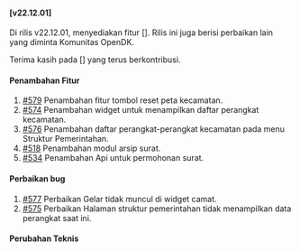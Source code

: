 #### [v22.12.01]

Di rilis v22.12.01, menyediakan fitur []. Rilis ini juga berisi perbaikan lain yang diminta Komunitas OpenDK.

Terima kasih pada [] yang terus berkontribusi.

#### Penambahan Fitur
1. [#579](https://github.com/OpenSID/OpenDK/issues/579) Penambahan fitur tombol reset peta kecamatan.
2. [#574](https://github.com/OpenSID/OpenDK/issues/574) Penambahan widget untuk menampilkan daftar perangkat kecamatan.
3. [#576](https://github.com/OpenSID/OpenDK/issues/576) Penambahan daftar perangkat-perangkat kecamatan pada menu Struktur Pemerintahan.
4. [#518](https://github.com/OpenSID/OpenDK/issues/518) Penambahan modul arsip surat.
5. [#534](https://github.com/OpenSID/OpenDK/issues/534) Penambahan Api untuk permohonan surat.
#### Perbaikan bug

1. [#577](https://github.com/OpenSID/OpenDK/issues/577) Perbaikan Gelar tidak muncul di widget camat.
2. [#575](https://github.com/OpenSID/OpenDK/issues/575) Perbaikan Halaman struktur pemerintahan tidak menampilkan data perangkat saat ini.
#### Perubahan Teknis
